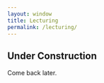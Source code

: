 ```yaml
---
layout: window
title: Lecturing
permalink: /lecturing/
---
```


## Under Construction

Come back later.
